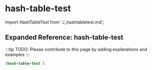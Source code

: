# hash-table-test

import HashTableTest from './_hashtabletest.md';

<HashTableTest />

## Expanded Reference: hash-table-test

:::tip
TODO: Please contribute to this page by adding explanations and examples
:::

```lisp
(hash-table-test )
```
